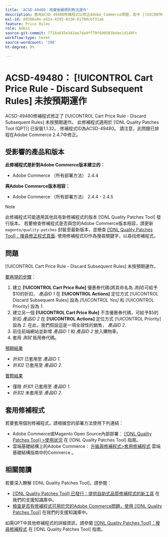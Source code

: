 ```yaml
---
title: 'ACSD-49480：捨棄後續規則無法運作'
description: 套用ACSD-49480修補程式以修正Adobe Commerce問題，其中 [!UICONTROL Cart Price Rule - Discard Subsequent Rules] 未按預期運作。
exl-id: 8d306a9e-ed1a-4295-8130-81700cbf31a6
feature: Price Rules
role: Admin
source-git-commit: 7718a835e343ae7da9ff79f690503b4ee1d140fc
workflow-type: tm+mt
source-wordcount: '396'
ht-degree: 0%

---
```


# ACSD-49480： [!UICONTROL Cart Price Rule - Discard Subsequent Rules] 未按預期運作

ACSD-49480修補程式修正了 [!UICONTROL Cart Price Rule - Discard Subsequent Rules] 未按預期運作。 此修補程式適用於 [!DNL Quality Patches Tool (QPT)] 已安裝1.1.32。 修補程式ID為ACSD-49480。 請注意，此問題已排程在Adobe Commerce 2.4.7中修正。

## 受影響的產品和版本

**此修補程式是針對Adobe Commerce版本建立的：**

* Adobe Commerce （所有部署方法） 2.4.4

**與Adobe Commerce版本相容：**

* Adobe Commerce （所有部署方法） 2.4.4 - 2.4.5

>[!NOTE]
>
>此修補程式可能適用其他具有新修補程式的版本 [!DNL Quality Patches Tool] 發行版本。 若要檢查修補程式是否與您的Adobe Commerce版本相容，請更新 `magento/quality-patches` 封裝至最新版本，並檢查 [[!DNL Quality Patches Tool]：搜尋修正程式頁面](https://experienceleague.adobe.com/tools/commerce-quality-patches/index.html). 使用修補程式ID作為搜尋關鍵字，以尋找修補程式。

## 問題

[!UICONTROL Cart Price Rule - Discard Subsequent Rules] 未按預期運作。

<u>要再現的步驟</u>：

1. 建立 **[!UICONTROL Cart Price Rule]** 優惠券代碼(將其命名為 *測試*)可給予$10的折扣， *產品ID 1* 在 **[!UICONTROL Actions]** 定位方式 [!UICONTROL Discard Subsequent Rules] 設為 *[!UICONTROL Yes]* 和 [!UICONTROL Priority] 設為 *1*.
1. 建立另一個 **[!UICONTROL Cart Price Rule]** 不含優惠券代碼，可給予$5的折扣 *產品ID 2* 在 **[!UICONTROL Actions]** 定位方式 [!UICONTROL Priority] 設為 *2*. 在此，我們假設這是一項全球性的銷售， *產品ID 2*.
1. 前往前端網站並新增 *產品ID 1* 和 *產品ID 2* 放入購物車。
1. 套用 *測試* 抵用券代碼。

<u>預期結果</u>

* *折扣1* 已套用至 *產品ID 1*.
* *折扣2* 已套用至 *產品ID 2*.

<u>實際結果</u>

* 僅限 *折扣1* 已套用至 *產品ID 1*.
* *折扣2* 未套用至 *產品ID 2*.

## 套用修補程式

若要套用個別修補程式，請根據您的部署方法使用下列連結：

* Adobe Commerce或Magento Open Source內部部署： [[!DNL Quality Patches Tool] >使用狀況](https://experienceleague.adobe.com/docs/commerce-operations/tools/quality-patches-tool/usage.html) 在 [!DNL Quality Patches Tool] 指南。
* 雲端基礎結構上的Adobe Commerce： [升級與修補程式>套用修補程式](https://experienceleague.adobe.com/docs/commerce-cloud-service/user-guide/develop/upgrade/apply-patches.html) 雲端基礎結構指南中的Commerce 。

## 相關閱讀

若要深入瞭解 [!DNL Quality Patches Tool]，請參閱：

* [[!DNL Quality Patches Tool] 已發行：提供自助式品質修補程式的新工具](/help/announcements/adobe-commerce-announcements/magento-quality-patches-released-new-tool-to-self-serve-quality-patches.md) 在我們的支援知識庫中。
* [檢查是否有修補程式可用於您的Adobe Commerce問題，使用 [!DNL Quality Patches Tool]](/help/support-tools/patches-available-in-qpt-tool/check-patch-for-magento-issue-with-magento-quality-patches.md) 在我們的支援知識庫中。

如需QPT中其他修補程式的詳細資訊，請參閱 [[!DNL Quality Patches Tool]：搜尋修補程式](https://experienceleague.adobe.com/tools/commerce-quality-patches/index.html) 在 [!DNL Quality Patches Tool] 指南。

